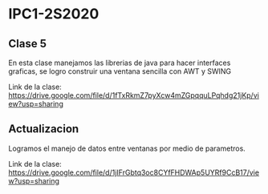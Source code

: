 # IPC1-2S2020
## Clase 5

En esta clase manejamos las librerias de java para hacer interfaces graficas, se logro construir una ventana sencilla con AWT y SWING

Link de la clase: https://drive.google.com/file/d/1fTxRkmZ7pyXcw4mZGpqquLPqhdg21jKp/view?usp=sharing

## Actualizacion

Logramos el manejo de datos entre ventanas por medio de parametros.

Link de la clase: https://drive.google.com/file/d/1jIFrGbtq3oc8CYfFHDWAp5UYRf9CcB17/view?usp=sharing